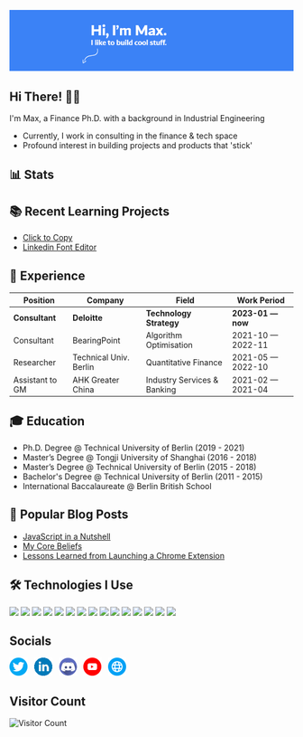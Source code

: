 ![banner](/assets/banner.png)


## Hi There! 👨‍💻
I'm Max, a Finance Ph.D. with a background in Industrial Engineering 
- Currently, I work in consulting in the finance & tech space
- Profound interest in building projects and products that 'stick'

## 📊 Stats


## 📚 Recent Learning Projects
- [Click to Copy](https://maxontech.io/click-to-copy)
- [Linkedin Font Editor](https://maxontech.io/linkedin-font-editor)

## 👔 Experience
| Position               | Company                     | Field                         | Work Period       |
| ---------------------- | --------------------------- | ----------------------------- | ----------------- |
| **Consultant**         | **Deloitte**                | **Technology Strategy**       | **2023-01 — now** |
| Consultant             | BearingPoint                | Algorithm Optimisation        | 2021-10 — 2022-11 |
| Researcher             | Technical Univ. Berlin      | Quantitative Finance          | 2021-05 — 2022-10 |
| Assistant to GM        | AHK Greater China           | Industry Services & Banking   | 2021-02 — 2021-04 |

## 🎓 Education
- Ph.D. Degree @ Technical University of Berlin (2019 - 2021) 
- Master’s Degree @ Tongji University of Shanghai (2016 - 2018)
- Master’s Degree @ Technical University of Berlin (2015 - 2018)
- Bachelor's Degree @ Technical University of Berlin (2011 - 2015)
- International Baccalaureate @ Berlin British School

## 📝 Popular Blog Posts 
- [JavaScript in a Nutshell](https://maxontech.io/blog/javascript-in-a-nutshell)
- [My Core Beliefs](https://maxontech.io/blog/my-core-beliefs)
- [Lessons Learned from Launching a Chrome Extension](https://maxontech.io/blog/lessons-learned-from-launching-a-chrome-extension)

## 🛠 Technologies I Use  
![](https://img.shields.io/badge/React-61DAFB?style=for-the-badge&logo=react&logoColor=white)
![](https://img.shields.io/badge/Node.js-86BE00?style=for-the-badge&logo=node.js&logoColor=white)
![](https://img.shields.io/badge/JavaScript-F7DF1E?style=for-the-badge&logo=javascript&logoColor=white)
![](https://img.shields.io/badge/Wordpress-21759B?style=for-the-badge&logo=wordpress&logoColor=white)
![](https://img.shields.io/badge/jQuery-0769AD?style=for-the-badge&logo=jquery&logoColor=white)
![](https://img.shields.io/badge/HTML5-E34F26?style=for-the-badge&logo=html5&logoColor=white)
![](https://img.shields.io/badge/CSS3-1572B6?style=for-the-badge&logo=css3&logoColor=white)
![](https://img.shields.io/badge/Markdown-F71A4A?style=for-the-badge&logo=markdown&logoColor=white)
![](https://img.shields.io/badge/Sass-CC6699?style=for-the-badge&logo=sass&logoColor=white)
![](https://img.shields.io/badge/MySQL-F79F17?style=for-the-badge&logo=mysql&logoColor=white)
![](https://img.shields.io/badge/npm-CB3837?style=for-the-badge&logo=npm&logoColor=white)
![](https://img.shields.io/badge/GraphQl-E10098?style=for-the-badge&logo=graphql&logoColor=white)
![](https://img.shields.io/badge/Python-FFD43B?style=for-the-badge&logo=python&logoColor=blue)
![](https://img.shields.io/badge/VS_Code-0078D4?style=for-the-badge&logo=visual%20studio%20code&logoColor=white)
![](https://img.shields.io/badge/Git-F05032?style=for-the-badge&logo=git&logoColor=white)

## Socials
[![Preview](/assets/twitter.png)](https://twitter.com/max_on_tech) &nbsp;
[![Preview](/assets/linkedin.png)](https://www.linkedin.com/in/maxrohowsky) &nbsp;
[![Preview](/assets/discord.png)](https://www.discord.gg/JERatQsfY8) &nbsp;
[![Preview](/assets/youtube.png)](https://www.youtube.com/@maxontech) &nbsp;
[![Preview](/assets/website.png)](https://maxontech.io) &nbsp;

## Visitor Count
![Visitor Count](https://profile-counter.glitch.me/maxontech/count.svg)
